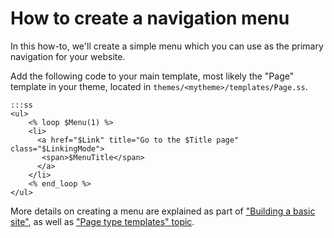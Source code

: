 # How to create a navigation menu

In this how-to, we'll create a simple menu which
you can use as the primary navigation for your website.

Add the following code to your main template,
most likely the "Page" template in your theme,
located in `themes/<mytheme>/templates/Page.ss`.

    :::ss
    <ul> 
    	<% loop $Menu(1) %>	  
    	<li>
          <a href="$Link" title="Go to the $Title page" class="$LinkingMode">
           <span>$MenuTitle</span>
          </a>
        </li> 
     	<% end_loop %> 
    </ul>

More details on creating a menu are explained as part of ["Building a basic site"](/tutorials/building-a-basic-site), as well as ["Page type templates" topic](/topics/page-type-templates).
